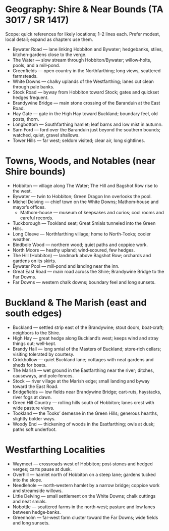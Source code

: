 # Geography: Shire & Near Bounds (TA 3017 / SR 1417)

Scope: quick references for likely locations; 1–2 lines each. Prefer modest, local detail; expand as chapters use them.

- Bywater Road — lane linking Hobbiton and Bywater; hedgebanks, stiles, kitchen‑gardens close to the verge.
- The Water — slow stream through Hobbiton/Bywater; willow‑holts, pools, and a mill‑pond.
- Greenfields — open country in the Northfarthing; long views, scattered farmsteads.
- White Downs — chalky uplands of the Westfarthing; lanes cut clean through pale banks.
- Stock Road — byway from Hobbiton toward Stock; gates and quickset hedges frequent.
- Brandywine Bridge — main stone crossing of the Baranduin at the East Road.
- Hay Gate — gate in the High Hay toward Buckland; boundary feel, old posts, thorn.
- Longbottom — Southfarthing hamlet; leaf barns and low mist in autumn.
- Sarn Ford — ford over the Baranduin just beyond the southern bounds; watched, quiet, gravel shallows.
- Tower Hills — far west; seldom visited; clear air, long sightlines.

# Towns, Woods, and Notables (near Shire bounds)
- Hobbiton — village along The Water; The Hill and Bagshot Row rise to the west.
- Bywater — twin to Hobbiton; Green Dragon Inn overlooks the pool.
- Michel Delving — chief town on the White Downs; Mathom‑house and mayor’s offices.
  - Mathom-house — museum of keepsakes and curios; cool rooms and careful records.
- Tuckborough — Tookland seat; Great Smials tunneled into the Green Hills.
- Long Cleeve — Northfarthing village; home to North‑Tooks; cooler weather.
- Bindbole Wood — northern wood; quiet paths and coppice work.
- North Moors — heathy upland; wind‑scoured, few hedges.
- The Hill (Hobbiton) — landmark above Bagshot Row; orchards and gardens on its skirts.
- Bywater Pool — mill‑pond and landing near the inn.
- Great East Road — main road across the Shire; Brandywine Bridge to the Far Downs.
- Far Downs — western chalk downs; boundary feel and long sunsets.

# Buckland & The Marish (east and south edges)
- Buckland — settled strip east of the Brandywine; stout doors, boat‑craft; neighbors to the Shire.
- High Hay — great hedge along Buckland’s west; keeps wind and stray things out; well‑kept.
- Brandy Hall — long smial of the Masters of Buckland; store‑rich cellars; visiting tolerated by courtesy.
- Crickhollow — quiet Buckland lane; cottages with neat gardens and sheds for boats.
- The Marish — wet ground in the Eastfarthing near the river; ditches, causeways, and pole‑fences.
- Stock — river village at the Marish edge; small landing and byway toward the East Road.
- Bridgefields — low fields near Brandywine Bridge; cart‑ruts, haystacks, river fogs at dawn.
- Green Hill Country — rolling hills south of Hobbiton; lanes crest with wide pasture views.
- Tookland — the Tooks’ demesne in the Green Hills; generous hearths, slightly bolder ways.
- Woody End — thickening of woods in the Eastfarthing; owls at dusk; paths soft underfoot.

# Westfarthing Localities
- Waymeet — crossroads west of Hobbiton; post‑stones and hedged verges; carts pause at dusk.
- Overhill — hamlet north of Hobbiton on a steep lane; gardens tucked into the slope.
- Needlehole — north‑western hamlet by a narrow bridge; coppice work and streamside willows.
- Little Delving — small settlement on the White Downs; chalk cuttings and neat smials.
- Nobottle — scattered farms in the north‑west; pasture and low lanes between hedge‑banks.
- Greenholm — far‑west farm cluster toward the Far Downs; wide fields and long sunsets.
